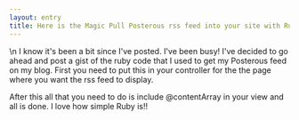 ```yaml
---
layout: entry
title: Here is the Magic Pull Posterous rss feed into your site with Ruby!
---
```


\n    I know it's been a bit since I've posted. I've been busy! I've decided to go ahead and post a gist of the ruby code that I used to get my Posterous feed on my blog. First you need to put this in your controller for the the page where you want the rss feed to display.

 After this all that you need to do is include @contentArray in your view and all is done. I love how simple Ruby is!!
  
